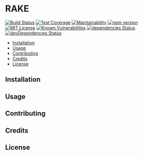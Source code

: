 # RAKE

[![Build Status](https://travis-ci.org/alkocats/rake.svg?branch=master)](https://travis-ci.org/alkocats/rake)
[![Test Coverage](https://api.codeclimate.com/v1/badges/3b112a2ee0b340b63215/test_coverage)](https://codeclimate.com/github/alkocats/rake/test_coverage)
[![Maintainability](https://api.codeclimate.com/v1/badges/3b112a2ee0b340b63215/maintainability)](https://codeclimate.com/github/alkocats/rake/maintainability)
[![npm version](https://badge.fury.io/js/%40alkocats%2Fex-math.svg)](https://badge.fury.io/js/%40alkocats%2Fex-math)
[![MIT License](https://img.shields.io/github/license/alkocats/rake.svg)](https://github.com/alkocats/rake/blob/master/LICENSE)
[![Known Vulnerabilities](https://snyk.io/test/github/alkocats/rake/badge.svg)](https://snyk.io/test/github/alkocats/rake)
[![dependencies Status](https://david-dm.org/alkocats/rake/status.svg)](https://david-dm.org/alkocats/rake)
[![devDependencies Status](https://david-dm.org/alkocats/rake/dev-status.svg)](https://david-dm.org/alkocats/rake?type=dev)

- [Installation](#installation)
- [Usage](#usage)
- [Contributing](#contributing)
- [Credits](#credits)
- [License](#license)

## Installation

## Usage

## Contributing

## Credits

## License